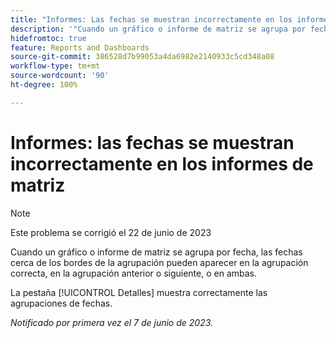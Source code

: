 ```yaml
---
title: "Informes: Las fechas se muestran incorrectamente en los informes de matriz"
description: '"Cuando un gráfico o informe de matriz se agrupa por fecha, las fechas cercanas a los bordes de la agrupación pueden aparecer en la agrupación correcta, en la agrupación anterior o siguiente, o en ambas".'
hidefromtoc: true
feature: Reports and Dashboards
source-git-commit: 386528d7b99053a4da6982e2140933c5cd348a08
workflow-type: tm+mt
source-wordcount: '90'
ht-degree: 100%

---
```



# Informes: las fechas se muestran incorrectamente en los informes de matriz

>[!NOTE]
>
> Este problema se corrigió el 22 de junio de 2023

Cuando un gráfico o informe de matriz se agrupa por fecha, las fechas cerca de los bordes de la agrupación pueden aparecer en la agrupación correcta, en la agrupación anterior o siguiente, o en ambas.

La pestaña [!UICONTROL Detalles] muestra correctamente las agrupaciones de fechas.

_Notificado por primera vez el 7 de junio de 2023._

